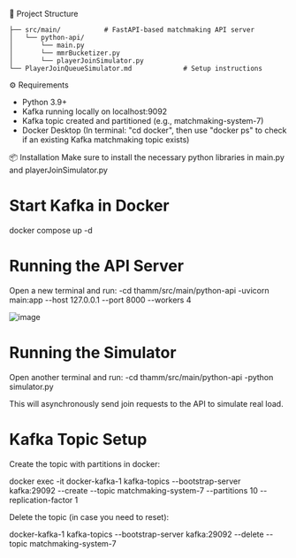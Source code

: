 🧱 Project Structure
```
├── src/main/           # FastAPI-based matchmaking API server
│   └── python-api/
│       └── main.py
│       └── mmrBucketizer.py
│       └── playerJoinSimulator.py
└── PlayerJoinQueueSimulator.md             # Setup instructions
```

⚙️ Requirements
- Python 3.9+
- Kafka running locally on localhost:9092
- Kafka topic created and partitioned (e.g., matchmaking-system-7)
- Docker Desktop (In terminal: "cd docker", then use "docker ps" to check if an existing Kafka matchmaking topic exists)

📦 Installation
Make sure to install the necessary python libraries in main.py and playerJoinSimulator.py

# Start Kafka in Docker
docker compose up -d

# Running the API Server

Open a new terminal and run:
-cd thamm/src/main/python-api
-uvicorn main:app --host 127.0.0.1 --port 8000 --workers 4

![image](https://github.com/user-attachments/assets/975a165e-df5c-41bd-8c8d-7d970cc43018)

# Running the Simulator

Open another terminal and run:
-cd thamm/src/main/python-api
-python simulator.py

This will asynchronously send join requests to the API to simulate real load.

# Kafka Topic Setup
Create the topic with partitions in docker:

docker exec -it docker-kafka-1 kafka-topics --bootstrap-server kafka:29092 --create --topic matchmaking-system-7 --partitions 10 --replication-factor 1

Delete the topic (in case you need to reset):

docker-kafka-1 kafka-topics --bootstrap-server kafka:29092 --delete --topic matchmaking-system-7
